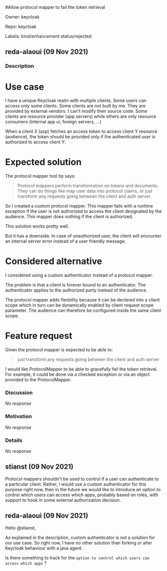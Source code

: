 #Allow protocol mapper to fail the token retrieval

Owner: keycloak

Repo: keycloak

Labels: kind/enhancement status/rejected 

## reda-alaoui (09 Nov 2021)

### Description

# Use case
I have a unique Keycloak realm with multiple clients.
Some users can access only some clients.
Some clients are not built by me. They are provided by external vendors. I can't modify their source code.
Some clients are resource provider (app servers) while others are only resource consumers (internal app ui, foreign servers, ...)

When a client X (azp) fetches an access token to access client Y resource (audience), the token should be provided only if the authenticated user is authorized to access client Y.

# Expected solution
The protocol mapper tool tip says:

> Protocol mappers perform transformation on tokens and documents. They can do things like map user data into protocol claims, or just transform any requests going between the client and auth server.

So I created a custom protocol mapper. This mapper fails with a runtime exception if the user is not authorized to access the client designated by the audience. This mapper does nothing if the client is authorized.

This solution works pretty well.

But it has a downside. In case of unauthorized user, the client will encounter an internal server error instead of a user friendly message.

# Considered alternative
I considered using a custom authenticator instead of a protocol mapper.

The problem is that a client is forever bound to an authenticator. The authenticator applies to the authorized party instead of the audience.

The protocol mapper adds flexbility because it can be declared into a client scope which in turn can be dynamically enabled by client request scope parameter. The audience can therefore be configured inside the same client scope.

# Feature request
Given the protocol mapper is expected to be able to:

> just transform any requests going between the client and auth server

I would like ProtocolMapper to be able to gracefully fail the token retrieval. For example, it could be done via a checked exception or via an object provided to the ProtocolMapper.

### Discussion

_No response_

### Motivation

_No response_

### Details

_No response_

## stianst (09 Nov 2021)

Protocol mappers shouldn't be used to control if a user can authenticate to a particular client. Rather, I would use a custom authenticator for this purpose right now, then in the future we would like to introduce an option to control which users can access which apps, probably based on roles, with support to hook in some external authorization decision.

## reda-alaoui (09 Nov 2021)

Hello @stianst,

As explained in the description, custom authenticator is not a solution for our use case.
So right now, I have no other solution than forking or alter Keycloak behaviour with a java agent.

Is there something to track for the `option to control which users can access which apps` ?

